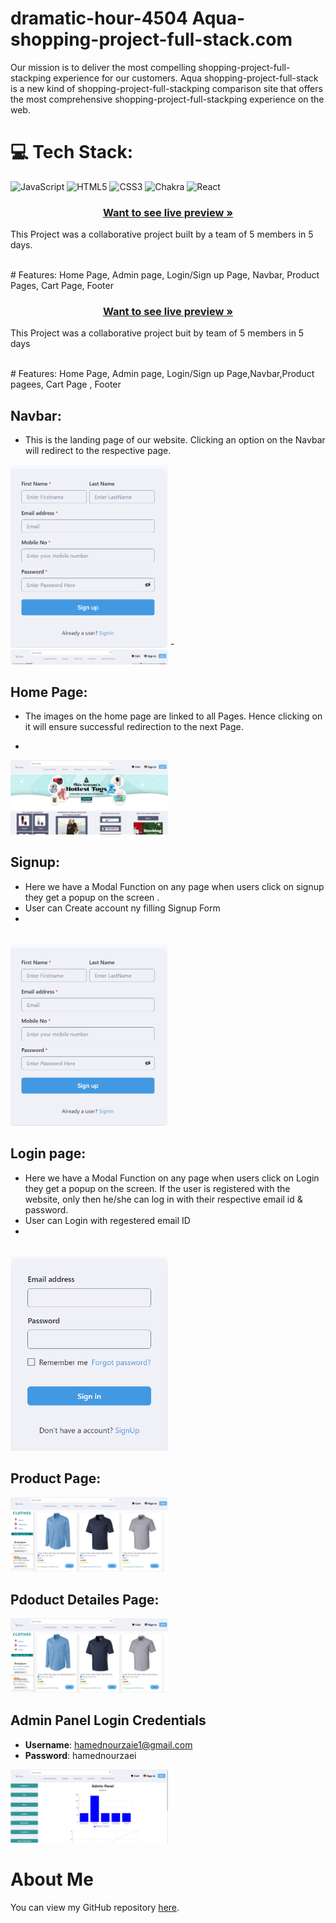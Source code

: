# dramatic-hour-4504  Aqua-shopping-project-full-stack.com
Our mission is to deliver the most compelling shopping-project-full-stackping experience for our customers. Aqua shopping-project-full-stack is a new kind of shopping-project-full-stackping comparison site that offers the most comprehensive shopping-project-full-stackping experience on the web.

# 💻 Tech Stack:
![JavaScript](https://img.shields.io/badge/javascript-%23323330.svg?style=for-the-badge&logo=javascript&logoColor=%23F7DF1E) ![HTML5](https://img.shields.io/badge/html5-%23E34F26.svg?style=for-the-badge&logo=html5&logoColor=white) ![CSS3](https://img.shields.io/badge/css3-%231572B6.svg?style=for-the-badge&logo=css3&logoColor=white) ![Chakra](https://img.shields.io/badge/chakra-%234ED1C5.svg?style=for-the-badge&logo=chakraui&logoColor=white) ![React](https://img.shields.io/badge/react-%2320232a.svg?style=for-the-badge&logo=react&logoColor=%2361DAFB)

<h3 align="center"><a href="https://3shpoing.netlify.app/"><strong>Want to see live preview »</strong></a></h3>

This Project was a collaborative project built by a team of 5 members in 5 days.

<br />
# Features: Home Page, Admin page, Login/Sign up Page, Navbar, Product Pages, Cart Page, Footer



<h3 align="center"><a href="https://3shpoing.netlify.app/"><strong>Want to see live preview »</strong></a></h3>

 
  
 
This Project  was a collaborative project buit by team of 5 members in 5 days


  

<br />
#  Features: Home Page, Admin page, Login/Sign up Page,Navbar,Product pagees, Cart Page , Footer

## Navbar:

- This is the landing page of our website. Clicking an option on the Navbar will redirect to the respective page.
<img width="50%" src="./src/utility/sign up.png">
- 
<img width="50%" src="./src/utility/Navbar.png">

## Home Page:

- The images on the home page are linked to all Pages. Hence clicking on it will ensure successful redirection to the next Page.

- 
<img width="50%" src="./src/utility/home.png">

 

## Signup:

- Here we have a Modal Function on any page when users click on signup they get a popup on the screen  .
- User can Create account ny filling Signup Form
- 
<br />

<img width="50%" src="./src/utility/sign up.png">


## Login page:

- Here we have a Modal Function on any page when users click on Login they get a popup on the screen. If the user is registered with the website, only then he/she can log in with their respective email id & password.
- User can Login with regestered email ID
- 
<br />
<img width="50%" src="./src/utility/signin.png">


## Product Page:



<img width="50%" src="./src/utility/product.png">


## Pdoduct Detailes Page:

 

<img width="50%" src="./src/utility/product.png">




## Admin Panel Login Credentials
- **Username**: hamednourzaie1@gmail.com
- **Password**: hamednourzaei


<img width="50%" src="./src/utility/admindash.png">
 

# About Me
You can view my GitHub repository [here](https://github.com/hamednourzaei).


